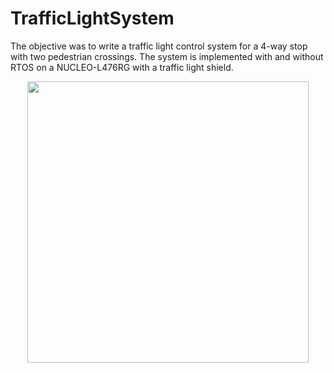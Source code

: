 # TrafficLightSystem
The objective was to write a traffic light control system for a 4-way stop 
with two pedestrian crossings. The system is implemented with and without RTOS on a 
NUCLEO-L476RG with a traffic light shield.

<p align="center">
<img src="https://user-images.githubusercontent.com/84048902/219415244-5f02771e-b9cc-4208-873b-b8218f1b7cb7.png"
height="450" />
</p>
